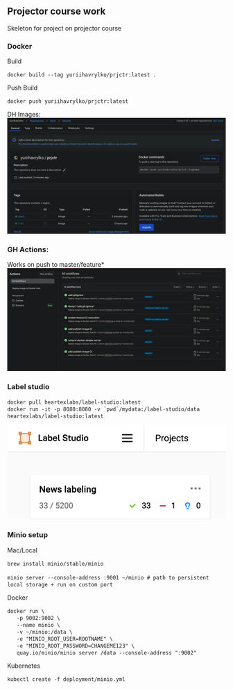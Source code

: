 ## Projector course work
Skeleton for project on projector course

### Docker 

Build
```
docker build --tag yuriihavrylko/prjctr:latest .
```

Push
Build
```
docker push yuriihavrylko/prjctr:latest
```

DH Images:
![Alt text](assets/images.png)

### GH Actions:

Works on push to master/feature*
![Alt text](assets/actions.png)

### Label studio

```
docker pull heartexlabs/label-studio:latest
docker run -it -p 8080:8080 -v `pwd`/mydata:/label-studio/data heartexlabs/label-studio:latest
```

![Alt text](assets/labeling.png)


### Minio setup
Mac/Local
```
brew install minio/stable/minio

minio server --console-address :9001 ~/minio # path to persistent local storage + run on custom port
```

Docker

```
docker run \
   -p 9002:9002 \
   --name minio \
   -v ~/minio:/data \
   -e "MINIO_ROOT_USER=ROOTNAME" \
   -e "MINIO_ROOT_PASSWORD=CHANGEME123" \
   quay.io/minio/minio server /data --console-address ":9002"
```

Kubernetes

```
kubectl create -f deployment/minio.yml
```
